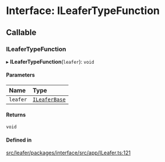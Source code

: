 # Interface: ILeaferTypeFunction

## Callable

### ILeaferTypeFunction

▸ **ILeaferTypeFunction**(`leafer`): `void`

#### Parameters

| Name | Type |
| :------ | :------ |
| `leafer` | [`ILeaferBase`](ILeaferBase.md) |

#### Returns

`void`

#### Defined in

[src/leafer/packages/interface/src/app/ILeafer.ts:121](https://github.com/leaferjs/leafer/blob/ddf9650d989917c451947b101193d83f38b9fdcf/packages/interface/src/app/ILeafer.ts#L121)
